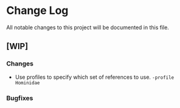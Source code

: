 # Change Log

All notable changes to this project will be documented in this file.


## [WIP]

### Changes

- Use profiles to specify which set of references to use. `-profile Hominidae` 

### Bugfixes